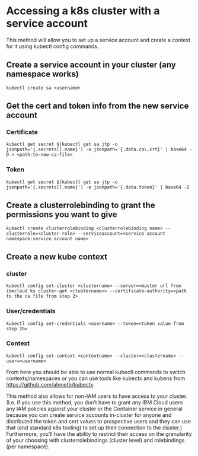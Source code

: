 # Accessing a k8s cluster with a service account

This method will allow you to set up a service account and create a context for it using kubectl config commands.

## Create a service account in your cluster (any namespace works)

```
kubectl create sa <username>
```

## Get the cert and token info from the new service account

### Certificate

```
kubectl get secret $(kubectl get sa jtp -o jsonpath='{.secrets[].name}') -o jsonpath='{.data.ca\.crt}' | base64 -D > <path-to-new-ca-file>
```

### Token

```
kubectl get secret $(kubectl get sa jtp -o jsonpath='{.secrets[].name}') -o jsonpath='{.data.token}' | base64 -D
```

## Create a clusterrolebinding to grant the permissions you want to give

```
kubectl create clusterrolebinding <clusterrolebinding name> --clusterrole=<cluster-role> --serviceaccount=<service account namespace:service account name>
```

## Create a new kube context

### cluster

```
kubectl config set-cluster <clustername> --server=<master url from ibmcloud ks cluster-get <clustername>> --certificate-authority=<path to the ca file from step 2>
```

### User/credentials

```
kubectl config set-credentials <username> --token=<token value from step 2b>
```

### Context

```
kubectl config set-context <contextname> --cluster=<clustername> --user=<username>
```

From here you should be able to use normal kubectl commands to switch contexts/namespaces or you can use tools like kubectx and kubens from https://github.com/ahmetb/kubectx.

This method also allows for non-IAM users to have access to your cluster. (I.e. if you use this method, you don’t have to grant any IBM Cloud users any IAM policies against your cluster or the Container service in general because you can create service accounts in-cluster for anyone and distributed the token and cert values to prospective users and they can use that (and standard k8s tooling) to set up their connection to the cluster.) Furthermore, you’ll have the ability to restrict their access on the granularity of your choosing with clusterrolebindings (cluster level) and rolebindings (per namespace).